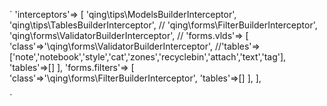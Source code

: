 
`
'interceptors'=>
[
	'qing\tips\ModelsBuilderInterceptor',
	'qing\tips\TablesBuilderInterceptor',
	//
	'qing\forms\FilterBuilderInterceptor',
	'qing\forms\ValidatorBuilderInterceptor',
	//
	'forms.vlds'=>
	[
		'class'=>'\qing\forms\ValidatorBuilderInterceptor',
		//'tables'=>['note','notebook','style','cat','zones','recyclebin','attach','text','tag'],
		'tables'=>[]
	],
	'forms.filters'=>
	[
		'class'=>'\qing\forms\FilterBuilderInterceptor',
		'tables'=>[]
	],
],
	
`